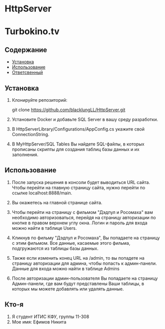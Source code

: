 # HttpServer
# Turbokino.tv 
 
## Содержание 
- [Установка](#установка) 
- [Использование](#использование) 
- [Ответсвенный](#Кто-я) 
 
 
## Установка 
1. Клонируйте репозиторий: 
 
   git clone https://github.com/blacklungLL/HttpServer.git 
 
2. Установите Docker и добавьте SQL Server в вашу среду разработки. 
 
3. В HttpServerLibrary/Configurations/AppConfig.cs укажите свой ConnectionString. 
 
4. В MyHttpServer/SQL Tables Вы найдете SQL-файлы, в которых прописаны скрипты для создания таблиц базы данных и их заполнения. 
 
## Использование 
 
1. После запуска решения в консоли будет выводиться URL сайта. Чтобы перейти на главную страницу сайта, нужно перейти по ссылке  localhost:8888/main. 
 
2. Вы окажетесь на главной странице сайта. 
 
3. Чтобы перейти на страницу с фильмом "Дэдпул и Росомаха" вам необходимо авторизоваться, перейдя на страницу авторизации по кнопке в правом верхнем углу окна. Логин и пароль для входа можно найти в таблице Users. 
 
4. Кликнув по фильму "Дэдпул и Росомаха", Вы попадаете на страницу с этим фильмом. Все данные, касаемые этого фильма, подгружаются из таблицы базы данных. 
 
5. Также если изменить конец URL на /admin, то вы попадете на страницу авторизации для админа, чтобы попасть к админ-панели. Данные для входа можно найти в таблице Admins 
 
6. После авторизации админ-пользователя Вы попадаете на страницу Админ-панели, где вам будут представлены Ваши таблицы, в которых мы можете добавлять или удалять данные. 
 
## Кто-я 
1. Я студент ИТИС КФУ, группы 11-308 
2. Мое имя: Ефимов Никита
